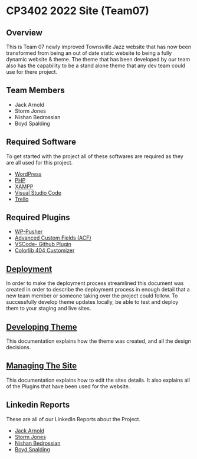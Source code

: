 # CP3402 2022 Site (Team07)

## Overview

This is Team 07 newly improved Townsville Jazz website that has now been transformed from being an out of date static website to being a fully dynamic website & theme. The theme that has been developed by our team also has the capability to be a stand alone theme that any dev team could use for there project.  

## Team Members

- Jack Arnold  
- Storm Jones  
- Nishan Bedrossian  
- Boyd Spalding  

## Required Software  

To get started with the project all of these softwares are required as they are all used for this project.  

- [WordPress](https://wordpress.org/download/ "Download WordPress")
- [PHP](https://www.php.net/downloads.php "Download PHP")
- [XAMPP](https://www.apachefriends.org/download.html "Download XAMPP")
- [Visual Studio Code](https://code.visualstudio.com/download "Download VSCode")
- [Trello](https://trello.com/b/qLl13NjG/cp3402-2022-1-site-team07 "Team07 Trello")

## Required Plugins

- [WP-Pusher](https://wppusher.com/ "WP-Pusher")  
- [Advanced Custom Fields (ACF)](https://www.advancedcustomfields.com/ "Advanced Custom Fields (ACF)")
- [VSCode- Github Plugin](https://code.visualstudio.com/docs/editor/github "Download GitHub Plugin")
- [Colorlib 404 Customizer](https://wordpress.org/plugins/colorlib-404-customizer/ "Colorlib 404 Customizer")

## [Deployment](https://github.com/cp3402-students/cp3402-2022-1-site-team07/blob/main/deployment.md "Deployment")  

In order to make the deployment process streamlined this document was created in order to describe the deployment process in enough detail that a new team member or someone taking over the project could follow. To successfully develop theme updates locally, be able to test and deploy them to your staging and live sites.  

## [Developing Theme](https://github.com/cp3402-students/cp3402-2022-1-site-team07/blob/main/deployment.md "Developing Theme")

This documentation explains how the theme was created, and all the design decisions.

## [Managing The Site](https://github.com/cp3402-students/cp3402-2022-1-site-team07/blob/main/site.md "Managing The Site") 

This documentation explains how to edit the sites details. It also explains all of the Plugins that have been used for the website.

## Linkedin Reports  

These are all of our LinkedIn Reports about the Project.  

- [Jack Arnold](https://www.linkedin.com/in/jack-arnold-a933a7215/ "Jack Arnold Linkedin")
- [Storm Jones](https://www.linkedin.com/in/joe-blow-1346a223b/ "Storm Jones Linkedin")
- [Nishan Bedrossian](https://www.linkedin.com/in/marcus-petersons-81180a23b/?originalSubdomain=au "Nishan Bedrossian Linkedin")
- [Boyd Spalding](https://www.linkedin.com/in/brad-williams-42a37923a/ "Boyd Spalding Linkedin")
